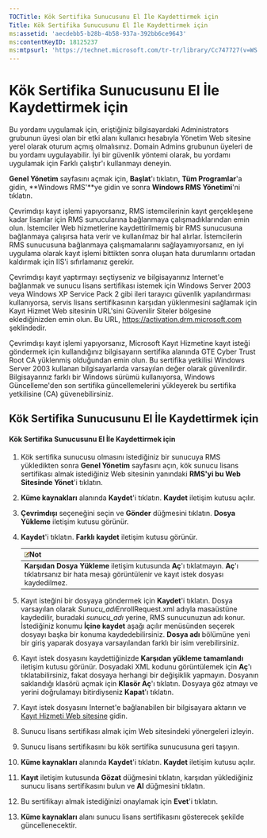 ```yaml
---
TOCTitle: Kök Sertifika Sunucusunu El İle Kaydettirmek için
Title: Kök Sertifika Sunucusunu El İle Kaydettirmek için
ms:assetid: 'aecdebb5-b28b-4b58-937a-392bb6ce9643'
ms:contentKeyID: 18125237
ms:mtpsurl: 'https://technet.microsoft.com/tr-tr/library/Cc747727(v=WS.10)'
---
```


Kök Sertifika Sunucusunu El İle Kaydettirmek için
=================================================

Bu yordamı uygulamak için, eriştiğiniz bilgisayardaki Administrators grubunun üyesi olan bir etki alanı kullanıcı hesabıyla Yönetim Web sitesine yerel olarak oturum açmış olmalısınız. Domain Admins grubunun üyeleri de bu yordamı uygulayabilir. İyi bir güvenlik yöntemi olarak, bu yordamı uygulamak için Farklı çalıştır'ı kullanmayı deneyin.

**Genel Yönetim** sayfasını açmak için, **Başlat**'ı tıklatın, **Tüm Programlar**'a gidin, **Windows RMS'**ye gidin ve sonra **Windows RMS Yönetimi**'ni tıklatın.

Çevrimdışı kayıt işlemi yapıyorsanız, RMS istemcilerinin kayıt gerçekleşene kadar lisanlar için RMS sunucularına bağlanmaya çalışmadıklarından emin olun. İstemciler Web hizmetlerine kaydettirilmemiş bir RMS sunucusuna bağlanmaya çalışırsa hata verir ve kullanılmaz bir hal alırlar. İstemcilerin RMS sunucusuna bağlanmaya çalışmamalarını sağlayamıyorsanız, en iyi uygulama olarak kayıt işlemi bittikten sonra oluşan hata durumlarını ortadan kaldırmak için IIS'i sıfırlamanız gerekir.

Çevrimdışı kayıt yaptırmayı seçtiyseniz ve bilgisayarınız Internet'e bağlanmak ve sunucu lisans sertifikası istemek için Windows Server 2003 veya Windows XP Service Pack 2 gibi ileri tarayıcı güvenlik yapılandırması kullanıyorsa, servis lisans sertifikasının karşıdan yüklenmesini sağlamak için Kayıt Hizmet Web sitesinin URL'sini Güvenilir Siteler bölgesine eklediğinizden emin olun. Bu URL, https://activation.drm.microsoft.com şeklindedir.

Çevrimdışı kayıt işlemi yapıyorsanız, Microsoft Kayıt Hizmetine kayıt isteği göndermek için kullandığınız bilgisayarın sertifika alanında GTE Cyber Trust Root CA yüklenmiş olduğundan emin olun. Bu sertifika yetkilisi Windows Server 2003 kullanan bilgisayarlarda varsayılan değer olarak güvenilirdir. Bilgisayarınız farklı bir Windows sürümü kullanıyorsa, Windows Güncelleme'den son sertifika güncellemelerini yükleyerek bu sertifika yetkilisine (CA) güvenebilirsiniz.

Kök Sertifika Sunucusunu El İle Kaydettirmek için
-------------------------------------------------

#### Kök Sertifika Sunucusunu El İle Kaydettirmek için

1.  Kök sertifika sunucusu olmasını istediğiniz bir sunucuya RMS yükledikten sonra **Genel Yönetim** sayfasını açın, kök sunucu lisans sertifikası almak istediğiniz Web sitesinin yanındaki **RMS'yi bu Web Sitesinde Yönet**'i tıklatın.

2.  **Küme kaynakları** alanında **Kaydet**'i tıklatın. **Kaydet** iletişim kutusu açılır.

3.  **Çevrimdışı** seçeneğini seçin ve **Gönder** düğmesini tıklatın. **Dosya Yükleme** iletişim kutusu görünür.

4.  **Kaydet**'i tıklatın. **Farklı kaydet** iletişim kutusu görünür.

    | ![](/security-updates/images/Cc747727.note(WS.10).gif)Not                                                                                        |
    |-------------------------------------------------------------------------------------------------------------------------------------------------------------|
    | **Karşıdan Dosya Yükleme** iletişim kutusunda **Aç**'ı tıklatmayın. **Aç**'ı tıklatırsanız bir hata mesajı görüntülenir ve kayıt istek dosyası kaydedilmez. |

5.  Kayıt isteğini bir dosyaya göndermek için **Kaydet**'i tıklatın. Dosya varsayılan olarak *Sunucu\_adı*EnrollRequest.xml adıyla masaüstüne kaydedilir, buradaki *sunucu\_adı* yerine, RMS sunucunuzun adı konur. İstediğiniz konumu **İçine kaydet** aşağı açılır menüsünden seçerek dosyayı başka bir konuma kaydedebilirsiniz. **Dosya adı** bölümüne yeni bir giriş yaparak dosyaya varsayılandan farklı bir isim verebilirsiniz.

6.  Kayıt istek dosyasını kaydettiğinizde **Karşıdan yükleme tamamlandı** iletişim kutusu görünür. Dosyadaki XML kodunu görüntülemek için **Aç**'ı tıklatabilirsiniz, fakat dosyaya herhangi bir değişiklik yapmayın. Dosyanın saklandığı klasörü açmak için **Klasör Aç**'ı tıklatın. Dosyaya göz atmayı ve yerini doğrulamayı bitirdiyseniz **Kapat**'ı tıklatın.

7.  Kayıt istek dosyasını Internet'e bağlanabilen bir bilgisayara aktarın ve [Kayıt Hizmeti Web sitesine]() gidin.

8.  Sunucu lisans sertifikası almak içim Web sitesindeki yönergeleri izleyin.

9.  Sunucu lisans sertifikasını bu kök sertifika sunucusuna geri taşıyın.

10. **Küme kaynakları** alanında **Kaydet**'i tıklatın. **Kaydet** iletişim kutusu açılır.

11. **Kayıt** iletişim kutusunda **Gözat** düğmesini tıklatın, karşıdan yüklediğiniz sunucu lisans sertifikasını bulun ve **Al** düğmesini tıklatın.

12. Bu sertifikayı almak istediğinizi onaylamak için **Evet**'i tıklatın.

13. **Küme kaynakları** alanı sunucu lisans sertifikasını gösterecek şekilde güncellenecektir.
